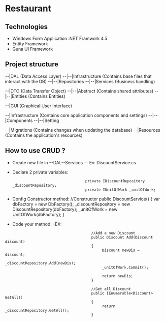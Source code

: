 # Restaurant
## Technologies
- Windows Form Application .NET Framwork 4.5
- Entity Framework
- Guna UI Framework
## Project structure

--|DAL (Data Access Layer)
--|--|Infrastructure (Contains base files that interact with the DB)
--|--|Repositories
--|--|Services (Business handling)

--|DTO (Data Transfer Object)
--|--|Abstract (Contains shared attributes)
--|--|Entities (Contains Entities)

--|GUI (Graphical User Interface)

--|Infrastructure (Contains core application components and settings)
--|--|Components
--|--|Setting

--|Migrations (Contains changes when updating the database)
--|Resources (Contains the application's resources)

## How to use CRUD ?
- Create new file in --DAL--Services
-- Ex: DiscountService.cs
- Declare 2 private variables:         

                                       private IDiscountRepository _discountRepository;
                                       private IUnitOfWork _unitOfWork;

- Config Constructor method:
                                       //Constructor
                                       public DiscountService()
                                       {
                                            var dbFactory = new DbFactory();
                                            _discountRepository = new DiscountRepository(dbFactory);
                                            _unitOfWork = new UnitOfWork(dbFactory);
                                       }
- Code your method:
-EX:
```
                                       //Add a new Discount 
                                       public Discount Add(Discount discount)
                                       {
                                            Discount newDis = discount;
                                            _discountRepository.Add(newDis);
                                            _unitOfWork.Commit();

                                            return newDis;
                                       }

                                       //Get all Discount 
                                       public IEnumerable<Discount> GetAll()
                                       {
                                            return _discountRepository.GetAll();
                                       }
```